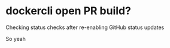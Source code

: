 # dockercli open PR build?

Checking status checks after re-enabling GitHub status updates

So yeah
